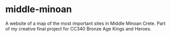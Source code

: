 # middle-minoan
A website of a map of the most important sites in Middle Minoan Crete. Part of my creative final project for CC340 Bronze Age Kings and Heroes.
